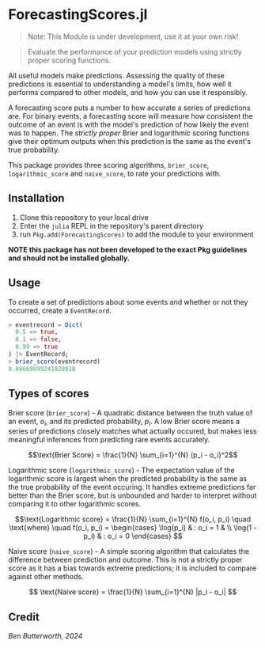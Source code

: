 # ForecastingScores.jl
> Note: This Module is under development, use it at your own risk!

> Evaluate the performance of your prediction models using strictly proper scoring functions.

All useful models make predictions. Assessing the quality of these predictions is essential to understanding a model's limits, how well it performs compared to other models, and how you can use it responsibly.

A forecasting score puts a number to how accurate a series of predictions are. For binary events, a forecasting score will measure how consistent the outcome of an event is with the model's prediction of how likely the event was to happen. The _strictly proper_ Brier and logarithmic scoring functions give their optimum outputs when this prediction is the same as the event's true probability.

This package provides three scoring algorithms, `brier_score`, `logarithmic_score` and `naive_score`, to rate your predictions with. 

## Installation

1. Clone this repository to your local drive
2. Enter the `julia` REPL in the repository's parent directory
3. run `Pkg.add(ForecastingScores)` to add the module to your environment

**NOTE this package has not been developed to the exact Pkg guidelines and should not be installed globally.**

## Usage

To create a set of predictions about some events and whether or not they occurred, create a `EventRecord`.

```julia
> eventrecord = Dict(
  0.5 => true,
  0.1 => false,
  0.99 => true
) |> EventRecord;
> brier_score(eventrecord)
0.08669999241828918
```

## Types of scores

Brier score (`brier_score`) - A quadratic distance between the truth value of an event, $o_i$, and its predicted probability, $p_i$. A low Brier score means a series of predictions closely matches what actually occured, but makes less meaningful inferences from predicting rare events accurately. 

$$\text{Brier Score} = \frac{1}{N} \sum_{i=1}^{N} (p_i - o_i)^2$$  

Logarithmic score (`logarithmic_score`) - The expectation value of the logarithmic score is largest when the predicted probability is the same as the true probability of the event occuring. It handles extreme predictions far better than the Brier score, but is unbounded and harder to interpret without comparing it to other logarithmic scores.

$$\text{Logarithmic score} = \frac{1}{N} \sum_{i=1}^{N} f(o_i, p_i) \quad \text{where} \quad f(o_i, p_i) = \begin{cases} \log(p_i) & : o_i = 1 & \\ \log(1 - p_i) & : o_i = 0 \end{cases} $$

Naive score (`naive_score`) - A simple scoring algorithm that calculates the difference between prediction and outcome. This is not a strictly proper score as it has a bias towards extreme predictions; it is included to compare against other methods.

$$ \text{Naive score} = \frac{1}{N} \sum_{i=1}^{N} |p_i - o_i| $$

## Credit
_Ben Butterworth, 2024_
